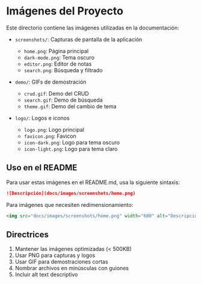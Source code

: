 # Imágenes del Proyecto

Este directorio contiene las imágenes utilizadas en la documentación:

- `screenshots/`: Capturas de pantalla de la aplicación
  - `home.png`: Página principal
  - `dark-mode.png`: Tema oscuro
  - `editor.png`: Editor de notas
  - `search.png`: Búsqueda y filtrado
- `demo/`: GIFs de demostración

  - `crud.gif`: Demo del CRUD
  - `search.gif`: Demo de búsqueda
  - `theme.gif`: Demo del cambio de tema

- `logo/`: Logos e iconos
  - `logo.png`: Logo principal
  - `favicon.png`: Favicon
  - `icon-dark.png`: Logo para tema oscuro
  - `icon-light.png`: Logo para tema claro

## Uso en el README

Para usar estas imágenes en el README.md, usa la siguiente sintaxis:

```markdown
![Descripción](docs/images/screenshots/home.png)
```

Para imágenes que necesiten redimensionamiento:

```html
<img src="docs/images/screenshots/home.png" width="600" alt="Descripción" />
```

## Directrices

1. Mantener las imágenes optimizadas (< 500KB)
2. Usar PNG para capturas y logos
3. Usar GIF para demostraciones cortas
4. Nombrar archivos en minúsculas con guiones
5. Incluir alt text descriptivo
